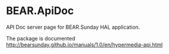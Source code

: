 # BEAR.ApiDoc

API Doc server page for BEAR.Sunday HAL application.

The package is documented http://bearsunday.github.io/manuals/1.0/en/hypermedia-api.html
